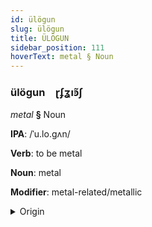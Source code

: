 ```yaml
---
id: ülögun
slug: ülögun
title: ÜLÖGUN
sidebar_position: 111
hoverText: metal § Noun
---
```


### ülögun&emsp;<span kind="abugida">ɽʄʓıꜿ̃ʃ</span>

*metal* **§** Noun

**IPA**: /ˈu.lo.gʌn/

**Verb**: to be metal

**Noun**: metal

**Modifier**: metal-related/metallic

<details>
    <summary>Origin</summary>
    Tamil உலோகம் ulōkam /uloːɡɐm/<br/>
    <em>Dravidian Language Family</em>
</details>